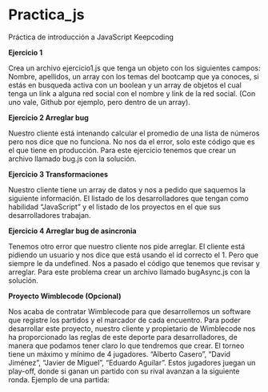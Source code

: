 # Practica_js
Práctica de introducción a JavaScript Keepcoding

**Ejercicio 1**


Crea un archivo ejercicio1.js que tenga un objeto con los siguientes campos: Nombre,
apellidos, un array con los temas del bootcamp que ya conoces, si estás en busqueda
activa con un boolean y un array de objetos el cual tenga un link a alguna red social con el
nombre y link de la red social. (Con uno vale, Github por ejemplo, pero dentro de un array).

**Ejercicio 2 Arreglar bug**


Nuestro cliente está intenando calcular el promedio de una lista de números pero nos dice
que no funciona. No nos da el error, solo este código que es el que tiene en producción.
Para este ejercicio tenemos que crear un archivo llamado bug.js con la solución.

**Ejercicio 3 Transformaciones**


Nuestro cliente tiene un array de datos y nos a pedido que saquemos la siguiente
información. El listado de los desarrolladores que tengan como habilidad “JavaScript” y el
listado de los proyectos en el que sus desarrolladores trabajan.

**Ejercicio 4 Arreglar bug de asincronia**


Tenemos otro error que nuestro cliente nos pide arreglar. El cliente está pidiendo un usuario
y nos dice que está usando el id correcto el 1. Pero que siempre le da undefined. Nos a
pasado el código que tenemos que revisar y arreglar. Para este problema crear un archivo
llamado bugAsync.js con la solución.

**Proyecto Wimblecode (Opcional)**


Nos acaba de contratar Wimblecode para que desarrollemos un software que registre los
partidos y el marcador de cada encuentro. Para poder desarrollar este proyecto, nuestro
cliente y propietario de Wimblecode nos ha proporcionado las reglas de este deporte para
desarrolladores, de manera que podamos tener claro lo que tendremos que crear.
El torneo tiene un máximo y mínimo de 4 jugadores. “Alberto Casero”, “David Jiménez”,
“Javier de Miguel”, “Eduardo Aguilar”.
Estos jugadores juegan un play-off, donde si ganan un partido con su rival avanzan a la
siguiente ronda. Ejemplo de una partida:
